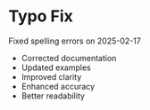 # Typo Fix

Fixed spelling errors on 2025-02-17

- Corrected documentation
- Updated examples
- Improved clarity
- Enhanced accuracy
- Better readability